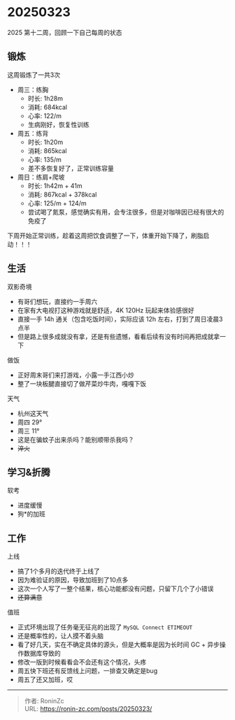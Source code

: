 # 20250323


2025 第十二周，回顾一下自己每周的状态

## 锻炼

这周锻炼了一共3次

* 周三：练胸
  * 时长: 1h28m
  * 消耗: 684kcal
  * 心率: 122/m
  * 生病刚好，恢复性训练
* 周五：练背
  * 时长: 1h20m
  * 消耗: 865kcal
  * 心率: 135/m
  * 差不多恢复好了，正常训练容量
* 周日：练肩&#43;爬坡
  * 时长: 1h42m &#43; 41m
  * 消耗: 867kcal &#43; 378kcal
  * 心率: 125/m &#43; 124/m
  * 尝试喝了氮泵，感觉确实有用，会专注很多，但是对咖啡因已经有很大的免疫了

下周开始正常训练，趁着这周把饮食调整了一下，体重开始下降了，刷脂启动！！！

## 生活

双影奇境

* 有哥们想玩，直接约一手周六
* 在家有大电视打这种游戏就是舒适，4K 120Hz 玩起来体验感很好
* 直接一手 14h 通关（包含吃饭时间），实际应该 12h 左右，打到了周日凌晨3点半
* 但是路上很多成就没有拿，还是有些遗憾，看看后续有没有时间再把成就拿一下

做饭

* 正好周末哥们来打游戏，小露一手江西小炒
* 整了一块板腱直接切了做芹菜炒牛肉，嘎嘎下饭

天气

* 杭州这天气
* 周四 29°
* 周三 11°
* 这是在骗蚊子出来杀吗？能别顺带杀我吗？
* ~~淬火~~

## 学习&amp;折腾

软考

* 进度缓慢
* 狗*的加班

## 工作

上线

* 搞了1个多月的迭代终于上线了
* 因为难验证的原因，导致加班到了10点多
* 这次一个人写了一整个结果，核心功能都没有问题，只留下几个了小错误
* ~~还算满意~~

值班

* 正式环境出现了任务毫无征兆的出现了 `MySQL Connect ETIMEOUT`
* 还是概率性的，让人摸不着头脑
* 看了好几天，实在不确定具体的源头，但是大概率是因为长时间 GC &#43; 异步操作数据库导致的
* 修改一版到时候看看会不会还有这个情况，头疼
* 周五快下班还有反馈线上问题，一排查又确定是bug
* 周五了还又加班，哎


---

> 作者: RoninZc  
> URL: https://ronin-zc.com/posts/20250323/  

